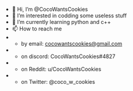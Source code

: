 - 👋 Hi, I’m @CocoWantsCookies
- 👀 I’m interested in codding some useless stuff
- 🌱 I’m currently learning python and c++
- 📫 How to reach me
-  - by email: cocowantscookies@gmail.com
-  - on discord: CocoWantsCookies#4827
-  - on Reddit: u/CocoWantsCookies
-  - on Twitter: @coco_w_cookies
